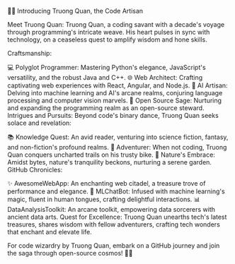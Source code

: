 👨‍💻 Introducing Truong Quan, the Code Artisan

Meet Truong Quan:
Truong Quan, a coding savant with a decade's voyage through programming's intricate weave. His heart pulses in sync with technology, on a ceaseless quest to amplify wisdom and hone skills.

Craftsmanship:

💻 Polyglot Programmer: Mastering Python's elegance, JavaScript's versatility, and the robust Java and C++.
🌐 Web Architect: Crafting captivating web experiences with React, Angular, and Node.js.
🤖 AI Artisan: Delving into machine learning and AI's arcane realms, conjuring language processing and computer vision marvels.
🚀 Open Source Sage: Nurturing and expanding the programming realm as an open-source steward.
Intrigues and Pursuits:
Beyond code's binary dance, Truong Quan seeks solace and revelation:

📚 Knowledge Quest: An avid reader, venturing into science fiction, fantasy, and non-fiction's profound realms.
🚴 Adventurer: When not coding, Truong Quan conquers uncharted trails on his trusty bike.
🌱 Nature's Embrace: Amidst bytes, nature's tranquility beckons, nurturing a serene garden.
GitHub Chronicles:

✨ AwesomeWebApp: An enchanting web citadel, a treasure trove of performance and elegance.
🤖 MLChatBot: Infused with machine learning's magic, fluent in human tongues, crafting delightful interactions.
📊 DataAnalysisToolkit: An arcane toolkit, empowering data sorcerers with ancient data arts.
Quest for Excellence:
Truong Quan unearths tech's latest treasures, shares wisdom with fellow adventurers, crafting tech wonders that enchant and elevate life.

For code wizardry by Truong Quan, embark on a GitHub journey and join the saga through open-source cosmos! 🌌✨
